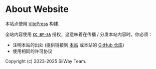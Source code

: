 # About Website

本站点使用 [VitePress](https://vitepress.dev) 构建.

全站内容使用 **[`CC BY-SA`](https://github.com/siiway/homepage/blob/main/LICENSE)** 授权，这意味着在传播 / 分发本站内容时，你必须：
- 注明本站的出处 (提供链接到 [本站](https://siiway.top) 或本站的 [GitHub 仓库](https://github.com/siiway/homepage))
- 使用相同的许可协议

Copyright (c) 2023-2025 SiiWay Team.
